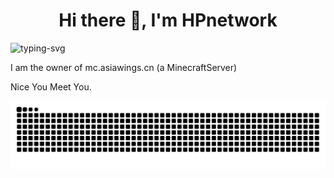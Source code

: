 <h1 align="center">Hi there 👋, I'm HPnetwork</h1>

<p>
   <img src="https://readme-typing-svg.herokuapp.com/?font=Fira+Code&pause=1000&width=435&lines=I%27m+HPnetwork" alt="typing-svg">
</p>

I am the owner of mc.asiawings.cn (a MinecraftServer)

Nice You Meet You.

<picture>
  <source media="(prefers-color-scheme: dark)" srcset="https://raw.githubusercontent.com/HP-network/HP-network/output/github-contribution-grid-snake-dark.svg">
  <source media="(prefers-color-scheme: light)" srcset="https://raw.githubusercontent.com/HP-network/HP-network/output/github-contribution-grid-snake.svg">
  <img alt="github contribution grid snake animation" src="https://raw.githubusercontent.com/HP-network/HP-network/output/github-contribution-grid-snake.svg">
</picture>
